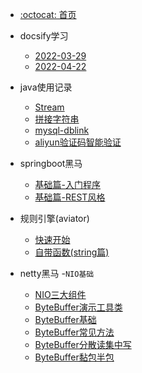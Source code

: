 - [:octocat: 首页](/README)
- docsify学习
   
   - [2022-03-29](/md/learn-that/01.封面.md)
   - [2022-04-22](/md/learn-that/02.index.html配置.md)

- java使用记录

   - [Stream](/md/work/01.java8的stream.md)
   - [拼接字符串](md/work/02.拼接字符串.md)
   - [mysql-dblink](md/work/03.mysql-dblink.md)
   - [aliyun验证码智能验证](md/work/04.aliyun验证码智能验证.md)
   
- springboot黑马
 
   - [基础篇-入门程序](/md/springboot-hm/01.搭建SpringBoot项目.md)
   - [基础篇-REST风格](/md/springboot-hm/02.REST风格.md)
       
- 规则引擎(aviator)
       
   - [快速开始](/md/aviator/01.快速开始.md)
   - [自带函数(string篇)](/md/aviator/02.自带函数(string篇).md)

- netty黑马
  -`NIO基础`
    - [NIO三大组件](/md/netty-hm/01.NIO三大组件.md)
    - [ByteBuffer演示工具类](/md/netty-hm/02.ByteBuffer演示工具类.md)
    - [ByteBuffer基础](/md/netty-hm/03.ByteBuffer基础.md)
    - [ByteBuffer常见方法](/md/netty-hm/04.ByteBuffer常见方法.md)
    - [ByteBuffer分散读集中写](/md/netty-hm/05.ByteBuffer分散读集中写.md)
    - [ByteBuffer黏包半包](/md/netty-hm/06.ByteBuffer黏包半包.md)
 
   
  